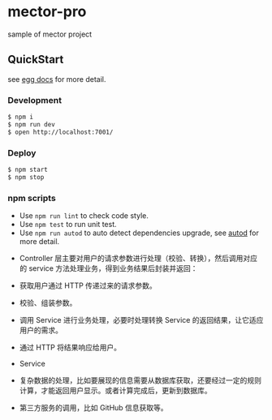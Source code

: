 # mector-pro

sample of mector project

## QuickStart

<!-- add docs here for user -->

see [egg docs][egg] for more detail.

### Development

```bash
$ npm i
$ npm run dev
$ open http://localhost:7001/
```

### Deploy

```bash
$ npm start
$ npm stop
```

### npm scripts

- Use `npm run lint` to check code style.
- Use `npm test` to run unit test.
- Use `npm run autod` to auto detect dependencies upgrade, see [autod](https://www.npmjs.com/package/autod) for more detail.


[egg]: https://eggjs.org


+  Controller 层主要对用户的请求参数进行处理（校验、转换），然后调用对应的 service 方法处理业务，得到业务结果后封装并返回：

+ 获取用户通过 HTTP 传递过来的请求参数。
+ 校验、组装参数。
+ 调用 Service 进行业务处理，必要时处理转换 Service 的返回结果，让它适应用户的需求。
+ 通过 HTTP 将结果响应给用户。
+ Service
+ 复杂数据的处理，比如要展现的信息需要从数据库获取，还要经过一定的规则计算，才能返回用户显示。或者计算完成后，更新到数据库。
+ 第三方服务的调用，比如 GitHub 信息获取等。
